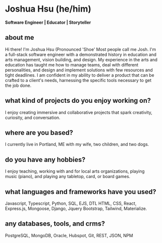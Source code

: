 # Joshua Hsu (he/him) 
<b> Software Engineer | Educator | Storyteller </b>

## about me 
Hi there! I'm Joshua Hsu (Pronounced 'Shoe' Most people call me Josh. I'm a full-stack software engineer with a demonstrated history in education and arts management, vision building, and design. My experience in the arts and education has taught me how to manage teams, deal with different personalities, and design and implement solutions with few resources and tight deadlines. I am confident in my ability to deliver a product that can be crafted to a client's needs, harnessing the specific tools necessary to get the job done.  

##  what kind of projects do you enjoy working on?
I enjoy creating immersive and collaborative projects that spark creativity, curiosity, and conversation.

##  where are you based?
I currently live in Portland, ME with my wife, two children, and two dogs.

##   do you have any hobbies? 
I enjoy teaching, working with and for local arts organizations, playing music (piano), and playing any tabletop, card, or board games.  

##  what languages and frameworks have you used?
Javascript, Typescript, Python, SQL, EJS, DTL HTML, CSS, React, Express.js, Mongoose, Django, Jquery
Bootstrap, Tailwind, Materialize. 

##  any databases, tools, and crms?
PostgreSQL, MongoDB, Oracle, Hubspot, Git, REST, JSON, NPM
